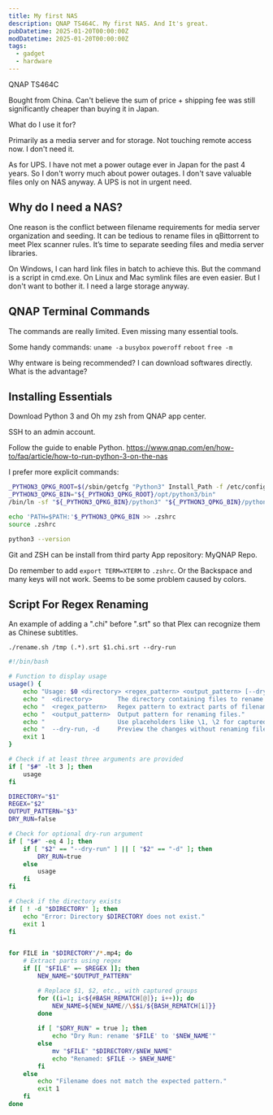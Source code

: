 ```yaml
---
title: My first NAS
description: QNAP TS464C. My first NAS. And It's great.
pubDatetime: 2025-01-20T00:00:00Z
modDatetime: 2025-01-20T00:00:00Z
tags:
  - gadget
  - hardware
---
```


QNAP TS464C

Bought from China. Can't believe the sum of price + shipping fee was still significantly cheaper than buying it in Japan.

What do I use it for?

Primarily as a media server and for storage.
Not touching remote access now. I don't need it.

As for UPS. I have not met a power outage ever in Japan for the past 4 years. So I don't worry much about power outages. I don't save valuable files only on NAS anyway. A UPS is not in urgent need.

## Why do I need a NAS?

One reason is the conflict between filename requirements for media server organization and seeding. It can be tedious to rename files in qBittorrent to meet Plex scanner rules.
It’s time to separate seeding files and media server libraries.

On Windows, I can hard link files in batch to achieve this. But the command is a script in cmd.exe.
On Linux and Mac symlink files are even easier. But I don't want to bother it. I need a large storage anyway.

## QNAP Terminal Commands

The commands are really limited. Even missing many essential tools.

Some handy commands:
`uname -a`
`busybox`
`poweroff`
`reboot`
`free -m`

Why entware is being recommended? I can download softwares directly. What is the advantage?

## Installing Essentials

Download Python 3 and Oh my zsh from QNAP app center.

SSH to an admin account.

Follow the guide to enable Python.
<https://www.qnap.com/en/how-to/faq/article/how-to-run-python-3-on-the-nas>

I prefer more explicit commands:

```bash
_PYTHON3_QPKG_ROOT=$(/sbin/getcfg "Python3" Install_Path -f /etc/config/qpkg.conf)
_PYTHON3_QPKG_BIN="${_PYTHON3_QPKG_ROOT}/opt/python3/bin"
/bin/ln -sf "${_PYTHON3_QPKG_BIN}/python3" "${_PYTHON3_QPKG_BIN}/python"

echo 'PATH=$PATH:'$_PYTHON3_QPKG_BIN >> .zshrc
source .zshrc

python3 --version
```

Git and ZSH can be install from third party App repository: MyQNAP Repo.

Do remember to add `export TERM=XTERM` to `.zshrc`. Or the Backspace and many keys will not work. Seems to be some problem caused by colors.

## Script For Regex Renaming

An example of adding a ".chi" before ".srt" so that Plex can recognize them as Chinese subtitles.

`./rename.sh /tmp (.*).srt $1.chi.srt --dry-run`

```bash
#!/bin/bash

# Function to display usage
usage() {
    echo "Usage: $0 <directory> <regex_pattern> <output_pattern> [--dry-run | -d]"
    echo "  <directory>       The directory containing files to rename."
    echo "  <regex_pattern>   Regex pattern to extract parts of filenames."
    echo "  <output_pattern>  Output pattern for renaming files."
    echo "                    Use placeholders like \1, \2 for captured groups."
    echo "  --dry-run, -d     Preview the changes without renaming files."
    exit 1
}

# Check if at least three arguments are provided
if [ "$#" -lt 3 ]; then
    usage
fi

DIRECTORY="$1"
REGEX="$2"
OUTPUT_PATTERN="$3"
DRY_RUN=false

# Check for optional dry-run argument
if [ "$#" -eq 4 ]; then
    if [ "$2" == "--dry-run" ] || [ "$2" == "-d" ]; then
        DRY_RUN=true
    else
        usage
    fi
fi

# Check if the directory exists
if [ ! -d "$DIRECTORY" ]; then
    echo "Error: Directory $DIRECTORY does not exist."
    exit 1
fi


for FILE in "$DIRECTORY"/*.mp4; do
    # Extract parts using regex
    if [[ "$FILE" =~ $REGEX ]]; then
        NEW_NAME="$OUTPUT_PATTERN"

        # Replace $1, $2, etc., with captured groups
        for ((i=1; i<${#BASH_REMATCH[@]}; i++)); do
            NEW_NAME=${NEW_NAME//\$$i/${BASH_REMATCH[i]}}
        done
        
        if [ "$DRY_RUN" = true ]; then
            echo "Dry Run: rename '$FILE' to '$NEW_NAME'"
        else
            mv "$FILE" "$DIRECTORY/$NEW_NAME"
            echo "Renamed: $FILE -> $NEW_NAME"
        fi
    else
        echo "Filename does not match the expected pattern."
        exit 1
    fi
done
```
